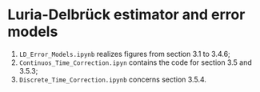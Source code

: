 # Luria-Delbrück estimator and error models
1. `LD_Error_Models.ipynb` realizes figures from section 3.1 to 3.4.6;
2. `Continuos_Time_Correction.ipyn` contains the code for section 3.5 and 3.5.3;
3. `Discrete_Time_Correction.ipynb` concerns section 3.5.4.
